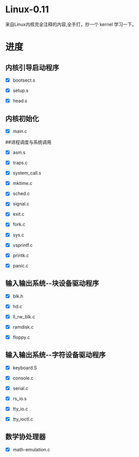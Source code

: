 # Linux-0.11
来自Linux内核完全注释的内容,全手打，抄一个 kernel 学习一下。

# 进度

## 内核引导启动程序
- [x] bootsect.s
- [x] setup.s
- [x] head.s



## 内核初始化
- [x] main.c

##进程调度与系统调用
- [x] asm.s
- [x] traps.c
- [x] system_call.s
- [x] mktime.c
- [x] sched.c
- [x] signal.c
- [x] exit.c
- [x] fork.c
- [x] sys.c
- [x] vsprintf.c
- [x] printk.c
- [x] panic.c


## 输入输出系统--块设备驱动程序
- [x] blk.h
- [x] hd.c
- [x] ll_rw_blk.c
- [x] ramdisk.c
- [x] floppy.c


## 输入输出系统--字符设备驱动程序
- [x] keyboard.S
- [x] console.c
- [x] serial.c
- [x] rs_io.s
- [x] tty_io.c
- [x] tty_ioctl.c


## 数学协处理器
- [x] math-emulation.c



